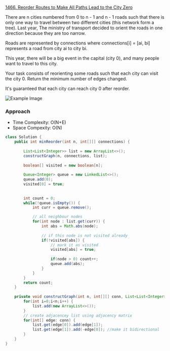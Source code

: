 
[1466. Reorder Routes to Make All Paths Lead to the City Zero](https://leetcode.com/problems/reorder-routes-to-make-all-paths-lead-to-the-city-zero/)


There are n cities numbered from 0 to n - 1 and n - 1 roads such that there is only one way to travel between two different cities (this network form a tree). Last year, The ministry of transport decided to orient the roads in one direction because they are too narrow.

Roads are represented by connections where connections[i] = [ai, bi] represents a road from city ai to city bi.

This year, there will be a big event in the capital (city 0), and many people want to travel to this city.

Your task consists of reorienting some roads such that each city can visit the city 0. Return the minimum number of edges changed.

It's guaranteed that each city can reach city 0 after reorder.


![Example Image](https://assets.leetcode.com/uploads/2020/05/13/sample_1_1819.png)

### Approach 

- Time Complexity: O(N+E)
- Space Compexity: O(N)

```java
class Solution {
    public int minReorder(int n, int[][] connections) {
        
        List<List<Integer>> list = new ArrayList<>();
        constructGraph(n, connections, list);
        
        boolean[] visited = new boolean[n];
        
        Queue<Integer> queue = new LinkedList<>();
        queue.add(0);
        visited[0] = true;
        
        
        int count = 0;
        while(!queue.isEmpty()) {
            int curr = queue.remove();

            // all neighbour nodes
            for(int node : list.get(curr)) {
                int abs = Math.abs(node);
                
                // if this node is not visited already
                if(!visited[abs]) {
                    // mark it as visited
                    visited[abs] = true;                
                    
                    if(node > 0) count++;
                    queue.add(abs);
                }
            } 
        }
        return count;        
    }
    
    private void constructGraph(int n, int[][] conn, List<List<Integer>> list) {
        for(int i=0;i<n;i++) {
            list.add(new ArrayList<>());
        }
        // create adjacencey list using adjacency matrix
        for(int[] edge: conn) {
            list.get(edge[0]).add(edge[1]);
            list.get(edge[1]).add(-edge[0]); //make it bidirectional
        }        
    }
}
```